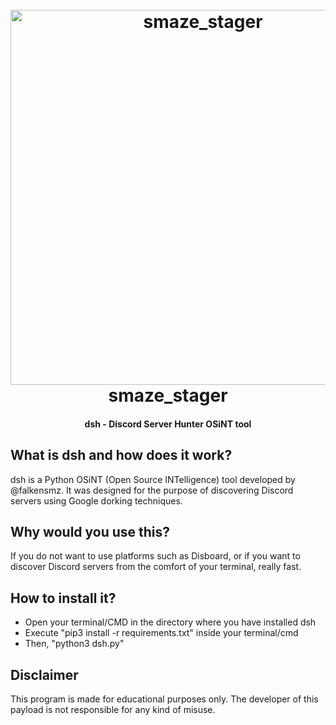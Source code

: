 <h1 align="center">
  <br>
  <a href="https://github.com/falkensmz"><img src="https://i.ibb.co/tx35pZQ/DSH-banner.jpg" width=600 weigth=500 alt="smaze_stager"></a>
  <br>
  smaze_stager
  <br>
</h1>

<h4 align="center">dsh - Discord Server Hunter OSiNT tool</h4>

## What is dsh and how does it work?

dsh is a Python OSiNT (Open Source INTelligence) tool developed by @falkensmz. It was designed for the purpose of discovering Discord servers using Google dorking techniques.

## Why would you use this?

If you do not want to use platforms such as Disboard, or if you want to discover Discord servers from the comfort of your terminal, really fast.

## How to install it?

- Open your terminal/CMD in the directory where you have installed dsh
- Execute "pip3 install -r requirements.txt" inside your terminal/cmd
- Then, "python3 dsh.py"


## Disclaimer 

This program is made for educational purposes only. The developer of this payload is not responsible for any kind of misuse.
